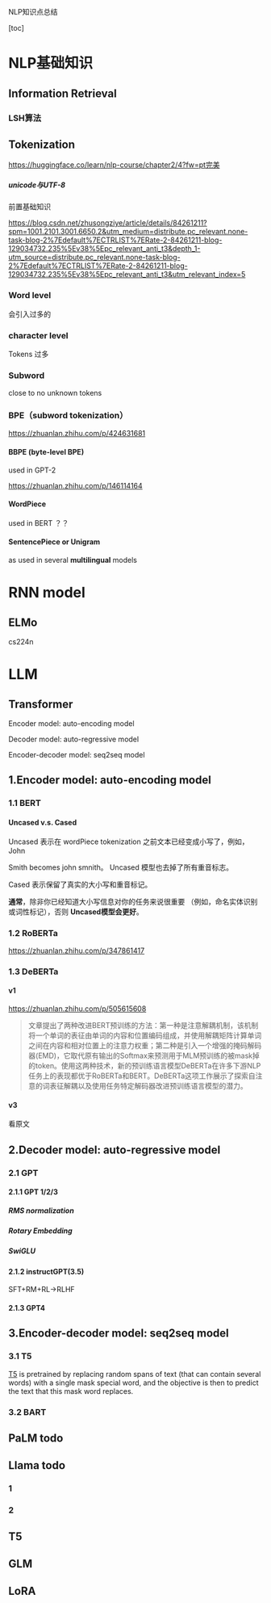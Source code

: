 NLP知识点总结

[toc]

# NLP基础知识

## Information Retrieval

### LSH算法



## Tokenization

https://huggingface.co/learn/nlp-course/chapter2/4?fw=pt完美

##### unicode与UTF-8

前置基础知识

https://blog.csdn.net/zhusongziye/article/details/84261211?spm=1001.2101.3001.6650.2&utm_medium=distribute.pc_relevant.none-task-blog-2%7Edefault%7ECTRLIST%7ERate-2-84261211-blog-129034732.235%5Ev38%5Epc_relevant_anti_t3&depth_1-utm_source=distribute.pc_relevant.none-task-blog-2%7Edefault%7ECTRLIST%7ERate-2-84261211-blog-129034732.235%5Ev38%5Epc_relevant_anti_t3&utm_relevant_index=5

### Word level

会引入过多的<unknown>

### character level

Tokens 过多

### Subword 

close to no unknown tokens

### BPE（subword tokenization）

https://zhuanlan.zhihu.com/p/424631681

#### BBPE (byte-level BPE)

used in GPT-2

https://zhuanlan.zhihu.com/p/146114164

#### WordPiece

used in BERT ？？

#### SentencePiece or Unigram

as used in several **multilingual** models





# RNN model

## ELMo

cs224n

## 

# LLM

## Transformer 

Encoder model: auto-encoding model 

Decoder model: auto-regressive model

Encoder-decoder model: seq2seq model



## 1.Encoder model: auto-encoding model 

### 1.1 BERT

#### Uncased v.s. Cased

Uncased 表示在 wordPiece tokenization 之前文本已经变成小写了，例如，John

Smith becomes john smnith。 Uncased 模型也去掉了所有重音标志。

Cased 表示保留了真实的大小写和重音标记。

**通常**，除非你已经知道大小写信息对你的任务来说很重要 （例如，命名实体识别或词性标记），否则 **Uncased模型会更好**。

### 1.2 RoBERTa

https://zhuanlan.zhihu.com/p/347861417

### 1.3 DeBERTa

#### v1 

https://zhuanlan.zhihu.com/p/505615608

> 文章提出了两种改进BERT预训练的方法：第一种是注意解耦机制，该机制将一个单词的表征由单词的内容和位置编码组成，并使用解耦矩阵计算单词之间在内容和相对位置上的注意力权重；第二种是引入一个增强的掩码解码器(EMD)，它取代原有输出的Softmax来预测用于MLM预训练的被mask掉的token。使用这两种技术，新的预训练语言模型DeBERTa在许多下游NLP任务上的表现都优于RoBERTa和BERT。DeBERTa这项工作展示了探索自注意的词表征解耦以及使用任务特定解码器改进预训练语言模型的潜力。

#### v3

看原文

## 2.Decoder model: auto-regressive model

### 2.1 GPT

#### 2.1.1 GPT 1/2/3

##### RMS normalization

##### Rotary Embedding

##### SwiGLU

#### 2.1.2 instructGPT(3.5)

SFT+RM+RL->RLHF

#### 2.1.3 GPT4



## 3.Encoder-decoder model: seq2seq model

### 3.1 T5

 [T5](https://huggingface.co/t5-base) is pretrained by replacing random spans of text (that can contain several words) with a single mask special word, and the objective is then to predict the text that this mask word replaces.

### 3.2 BART

### 





## PaLM todo

## Llama todo

### 1

### 2

## T5

## GLM

## LoRA









